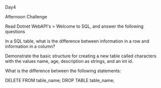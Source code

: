 Day4

Afternoon Challenge

Read Dotnet WebAPI's > Welcome to SQL, and answer the following questions

In a SQL table, what is the difference between information in a row and information in a column?
>

Demonstrate the basic structure for creating a new table called characters with the values name, age, description as strings, and an int id.
>

What is the difference between the following statements:

DELETE FROM table_name;
DROP TABLE table_name;